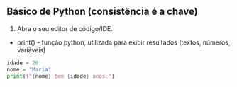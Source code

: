 ## Básico de Python (consistência é a chave)

1. Abra o seu editor de código/IDE.

* print() - função python, utilizada para exibir resultados (textos, números, variáveis)

```py
idade = 20
nome = "Maria"
print(f"{nome} tem {idade} anos.")
```